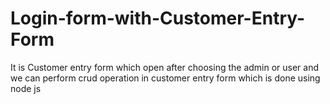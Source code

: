 # Login-form-with-Customer-Entry-Form
It is Customer entry form which open after choosing the admin or user and we can perform crud operation in customer entry form which is done using node js
